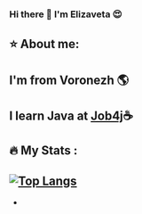 ### Hi there 👋 I'm Elizaveta :heart_eyes:
:star: About me:
-
I'm from Voronezh :earth_americas:
-
I learn Java at [Job4j](https://job4j.ru/):coffee:
-
:fire: My Stats :
-
[![Top Langs](https://github-readme-stats.vercel.app/api/top-langs/?username=ElizavetaKr&layout=compact&theme=rose)](https://github.com/ElizavetaKr/github-readme-stats)
-
-

<!--
**ElizavetaKr/ElizavetaKr** is a ✨ _special_ ✨ repository because its `README.md` (this file) appears on your GitHub profile.

Here are some ideas to get you started:

- 🔭 I’m currently working on ...
- 🌱 I’m currently learning ...
- 👯 I’m looking to collaborate on ...
- 🤔 I’m looking for help with ...
- 💬 Ask me about ...
- 📫 How to reach me: ...
- 😄 Pronouns: ...
- ⚡ Fun fact: ...
-->
